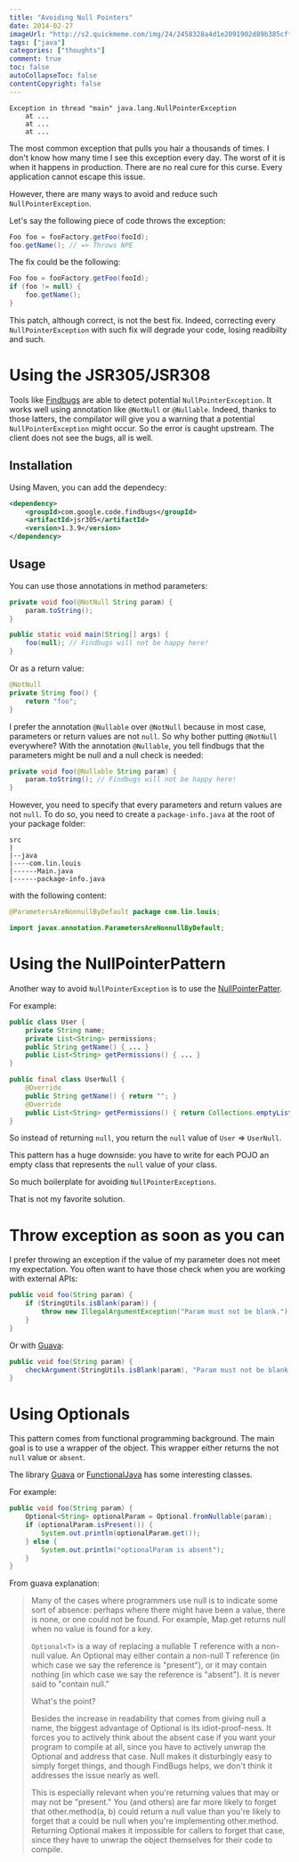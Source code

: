 ```yaml
---
title: "Avoiding Null Pointers"
date: 2014-02-27
imageUrl: "http://s2.quickmeme.com/img/24/2458328a4d1e2091902d89b385cff1b54333a02f95f1cce5b1778b8d204321fe.jpg"
tags: ["java"]
categories: ["thoughts"]
comment: true
toc: false
autoCollapseToc: false
contentCopyright: false
---
```


```text
Exception in thread "main" java.lang.NullPointerException
    at ...
    at ...
    at ...
```

The most common exception that pulls you hair a thousands of times. 
I don't know how many time I see this exception every day. The worst of it is when it happens in production. 
There are no real cure for this curse. Every application cannot escape this issue.

However, there are many ways to avoid and reduce such `NullPointerException`.

<!--more-->

Let's say the following piece of code throws the exception:

```java
Foo foo = fooFactory.getFoo(fooId);
foo.getName(); // => Throws NPE
```

The fix could be the following:

```java
Foo foo = fooFactory.getFoo(fooId);
if (foo != null) {
    foo.getName();
}
```

This patch, although correct, is not the best fix.
Indeed, correcting every `NullPointerException` with such fix will degrade your code, losing readibilty and such.

# Using the JSR305/JSR308

Tools like [Findbugs](http://findbugs.sourceforge.net/) are able to detect potential `NullPointerException`.
It works well using annotation like `@NotNull` or `@Nullable`.
Indeed, thanks to those latters, the compilator will give you a warning that a potential `NullPointerException` might occur.
So the error is caught upstream. The client does not see the bugs, all is well.

## Installation

Using Maven, you can add the dependecy:

```xml
<dependency>
    <groupId>com.google.code.findbugs</groupId>
    <artifactId>jsr305</artifactId>
    <version>1.3.9</version>
</dependency>
```

## Usage

You can use those annotations in method parameters:

```java
private void foo(@NotNull String param) {
    param.toString();
}

public static void main(String[] args) {
    foo(null); // Findbugs will not be happy here!
}
```

Or as a return value:

```java
@NotNull
private String foo() {
    return "foo";
}
```

I prefer the annotation `@Nullable` over `@NotNull` because in most case, parameters or return values are not `null`.
So why bother putting `@NotNull` everywhere? With the annotation `@Nullable`, you tell findbugs that the parameters might be null and a null check is needed:

```java
private void foo(@Nullable String param) {
    param.toString(); // Findbugs will not be happy here!
}
```

However, you need to specify that every parameters and return values are not `null`.
To do so, you need to create a `package-info.java` at the root of your package folder:

```
src
|
|--java
|----com.lin.louis
|------Main.java
|------package-info.java
```

with the following content:

```java
@ParametersAreNonnullByDefault package com.lin.louis;

import javax.annotation.ParametersAreNonnullByDefault;
```

# Using the NullPointerPattern

Another way to avoid `NullPointerException` is to use the [NullPointerPatter](http://en.wikipedia.org/wiki/Null_Object_pattern).

For example:

```java
public class User {
    private String name;
    private List<String> permissions;
    public String getName() { ... }
    public List<String> getPermissions() { ... }
}

public final class UserNull {
    @Override
    public String getName() { return ""; }
    @Override
    public List<String> getPermissions() { return Collections.emptyList(); }
}
```

So instead of returning `null`, you return the `null` value of `User` => `UserNull`.

This pattern has a huge downside: you have to write for each POJO an empty class that represents the `null` value of your class.

So much boilerplate for avoiding `NullPointerExceptions`.

That is not my favorite solution.

# Throw exception as soon as you can

I prefer throwing an exception if the value of my parameter does not meet my expectation. You often want to have those check when you are working with external APIs:

```java
public void foo(String param) {
    if (StringUtils.isBlank(param)) {
        throw new IllegalArgumentException("Param must not be blank.");
    }
}
```

Or with [Guava](https://code.google.com/p/guava-libraries/):

```java
public void foo(String param) {
    checkArgument(StringUtils.isBlank(param), "Param must not be blank.");
}
```

# Using Optionals

This pattern comes from functional programming background. The main goal is to use a wrapper of the object. 
This wrapper either returns the not `null` value or `absent`.

The library [Guava](https://code.google.com/p/guava-libraries/wiki/UsingAndAvoidingNullExplained#Optional) or [FunctionalJava](https://github.com/functionaljava/functionaljava) has some interesting classes.

For example:

```java
public void foo(String param) {
    Optional<String> optionalParam = Optional.fromNullable(param);
    if (optionalParam.isPresent()) {
        System.out.println(optionalParam.get());
    } else {
        System.out.println("optionalParam is absent");
    }
}
```

From guava explanation:

> Many of the cases where programmers use null is to indicate some sort of absence: perhaps where there might have been a value, there is none, or one could not be found. For example, Map.get returns null when no value is found for a key.
>
> `Optional<T>` is a way of replacing a nullable T reference with a non-null value. An Optional may either contain a non-null T reference (in which case we say the reference is "present"), or it may contain nothing (in which case we say the reference is "absent"). It is never said to "contain null."
>
> What's the point?
>
> Besides the increase in readability that comes from giving null a name, the biggest advantage of Optional is its idiot-proof-ness. It forces you to actively think about the absent case if you want your program to compile at all, since you have to actively unwrap the Optional and address that case. Null makes it disturbingly easy to simply forget things, and though FindBugs helps, we don't think it addresses the issue nearly as well.
>
> This is especially relevant when you're returning values that may or may not be "present." You (and others) are far more likely to forget that other.method(a, b) could return a null value than you're likely to forget that a could be null when you're implementing other.method. Returning Optional makes it impossible for callers to forget that case, since they have to unwrap the object themselves for their code to compile.
